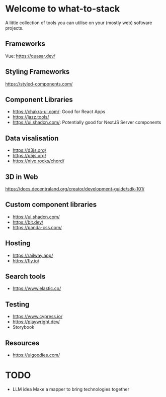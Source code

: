 # Welcome to what-to-stack

A little collection of tools you can utilise on your (mostly web) software projects.

## Frameworks

Vue: https://quasar.dev/

## Styling Frameworks

https://styled-components.com/

## Component Libraries

- https://chakra-ui.com/: Good for React Apps
- https://jazz.tools/
- https://ui.shadcn.com/: Potentially good for NextJS Server components

## Data visalisation

- https://d3js.org/
- https://p5js.org/
- https://nivo.rocks/chord/

## 3D in Web

https://docs.decentraland.org/creator/development-guide/sdk-101/

## Custom component libraries

- https://ui.shadcn.com/
- https://bit.dev/
- https://panda-css.com/

## Hosting

- https://railway.app/
- https://fly.io/

## Search tools

- https://www.elastic.co/

## Testing

- https://www.cypress.io/
- https://playwright.dev/
- Storybook

## Resources

- https://uigoodies.com/

# TODO

- LLM idea Make a mapper to bring technologies together
